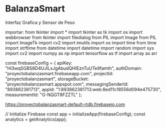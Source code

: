 # BalanzaSmart
Interfaz Grafica y Sensor de Peso

importar:
from tkinter import *
import tkinter as tk
import os
import webbrowser
from tkinter import filedialog
from PIL import Image
from PIL import ImageTk
import cv2
import imutils
import os
import time
from time import   strftime
from datetime import datetime
import random
import sys
import cv2
import numpy as np
import tensorflow as tf
import array as arr

  const firebaseConfig = {
    apiKey: "Hi3wqSGBS8D4UJlLxJgAbudQHIEznTuUTe9famth",
    authDomain: "proyectobalanzasmart.firebaseapp.com",
    projectId: "proyectobalanzasmart",
    storageBucket: "proyectobalanzasmart.appspot.com",
    messagingSenderId: "893862381713",
    appId: "1:893862381713:web:8ed11c18556d094e475730",
    measurementId: "G-NQGT8FZZTL"
  };

  https://proyectobalanzasmart-default-rtdb.firebaseio.com
  
  // Initialize Firebase
  const app = initializeApp(firebaseConfig);
  const analytics = getAnalytics(app);
</script>
